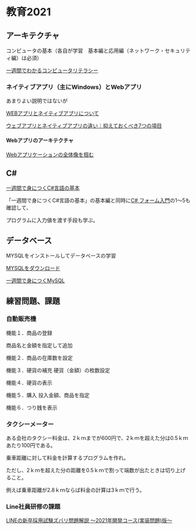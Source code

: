 # 教育2021

## アーキテクチャ

コンピュータの基本（各自が学習　基本編と応用編（ネットワーク・セキュリティ編）は必須）

[一週間でわかるコンピュータリテラシー](http://sevendays-study.com/computer-literacy/index.html)

### ネイティブアプリ（主にWindows）とWebアプリ

あまりよい説明ではないが

[WEBアプリとネイティブアプリについて](https://qiita.com/yyy752/items/8c77e45789aac2d6cb8a)

[ウェブアプリとネイティブアプリの違い｜抑えておくべき7つの項目](https://appbu.jp/webapps-nativeapps)

#### Webアプリのアーキテクチャ

[Webアプリケーションの全体像を掴む](https://qiita.com/tamago3keran/items/f470593926458b7ef52a)

## C#

[一週間で身につくC#言語の基本](http://csharp.sevendays-study.com/index.html)

「一週間で身につくC#言語の基本」の基本編と同時に[C# フォーム入門](http://kaitei.net/csforms/)の1～5も確認して、

プログラムに入力値を渡す手段も学ぶ。

## データベース

MYSQLをインストールしてデータベースの学習

[MYSQLをダウンロード](https://dev.mysql.com/downloads/installer/)

[一週間で身につくMySQL](http://web.sevendays-study.com/mysql/)

## 練習問題、課題

### 自動販売機

機能１．商品の登録

商品名と金額を指定して追加

機能２．商品の在庫数を設定

機能３．硬貨の補充
硬貨（金額）の枚数設定

機能４．硬貨の表示

機能５．購入
投入金額、商品を指定

機能６．つり銭を表示





### タクシーメーター

ある会社のタクシー料金は、2ｋｍまでが600円で、2ｋｍを超えた分は0.5ｋｍあたり100円である。

乗車距離に対して料金を計算するプログラムを作れ。

ただし、2ｋｍを超えた分の距離を0.5ｋｍで割って端数が出たときは切り上げること。


例えば乗車距離が2.8ｋｍならば料金の計算は3ｋｍで行う。






### Line社員研修の課題

[LINEの新卒採用試験ズバリ問題解説 〜2021年開発コース(実装問題)版〜](https://engineering.linecorp.com/ja/blog/commentary-of-coding-test-2021/)
